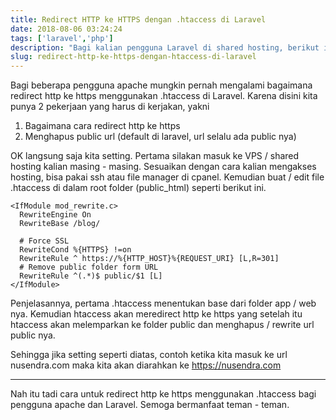 ```yaml
---
title: Redirect HTTP ke HTTPS dengan .htaccess di Laravel
date: 2018-08-06 03:24:24
tags: ['laravel','php']
description: "Bagi kalian pengguna Laravel di shared hosting, berikut ini adalah cara redirect http ke https menggunakan .htaccess"
slug: redirect-http-ke-https-dengan-htaccess-di-laravel
---
```


Bagi beberapa pengguna apache mungkin pernah mengalami bagaimana redirect http ke https menggunakan .htaccess di Laravel. Karena disini kita punya 2 pekerjaan yang harus di kerjakan, yakni

1. Bagaimana cara redirect http ke https
2. Menghapus public url (default di laravel, url selalu ada public nya)

OK langsung saja kita setting. Pertama silakan masuk ke VPS / shared hosting kalian masing - masing. Sesuaikan dengan cara kalian mengakses hosting, bisa pakai ssh atau file manager di cpanel. Kemudian buat / edit file .htaccess di dalam root folder (public_html) seperti berikut ini.

```
<IfModule mod_rewrite.c>
  RewriteEngine On
  RewriteBase /blog/

  # Force SSL
  RewriteCond %{HTTPS} !=on
  RewriteRule ^ https://%{HTTP_HOST}%{REQUEST_URI} [L,R=301]
  # Remove public folder form URL
  RewriteRule ^(.*)$ public/$1 [L]
</IfModule>
```

Penjelasannya, pertama .htaccess menentukan base dari folder app / web nya. Kemudian htaccess akan meredirect http ke https yang setelah itu htaccess akan melemparkan ke folder public dan menghapus / rewrite url public nya.

Sehingga jika setting seperti diatas, contoh ketika kita masuk ke url nusendra.com maka kita akan diarahkan ke https://nusendra.com

<hr/>

Nah itu tadi cara untuk redirect http ke https menggunakan .htaccess bagi pengguna apache dan Laravel. Semoga bermanfaat teman - teman.
